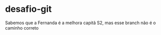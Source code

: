 desafio-git
========

Sabemos que a Fernanda é a melhora capitã S2, mas esse branch não é o caminho correto
